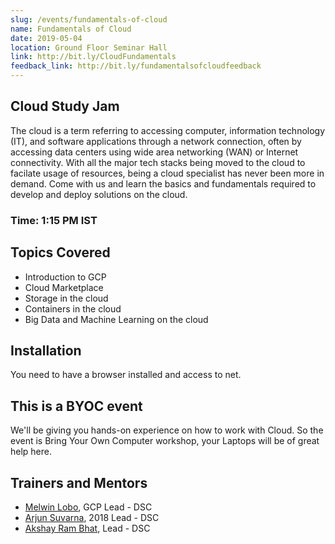 ```yaml
---
slug: /events/fundamentals-of-cloud
name: Fundamentals of Cloud
date: 2019-05-04
location: Ground Floor Seminar Hall
link: http://bit.ly/CloudFundamentals
feedback_link: http://bit.ly/fundamentalsofcloudfeedback
---
```

## Cloud Study Jam
The cloud is a term referring to accessing computer, information technology (IT), and software applications through a network connection, often by accessing data centers using wide area networking (WAN) or Internet connectivity. With all the major tech stacks being moved to the cloud to facilate usage of resources, being a cloud specialist has never been more in demand. Come with us and learn the basics and fundamentals required to develop and deploy solutions on the cloud.
### Time: 1:15 PM IST

## Topics Covered
- Introduction to GCP
- Cloud Marketplace
- Storage in the cloud
- Containers in the cloud
- Big Data and Machine Learning on the cloud

## Installation
 You need to have a browser installed and access to net. 
## This is a BYOC event
We'll be giving you hands-on experience on how to work with Cloud. So the event is Bring Your Own Computer workshop, your Laptops will be of great help here.

## Trainers and Mentors
- [Melwin Lobo](https://github.com/melwinlobo18), GCP Lead - DSC
- [Arjun Suvarna](https://github.com/arjunsuvarna1), 2018 Lead - DSC
- [Akshay Ram Bhat](https://github.com/akshayrb22), Lead - DSC
